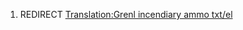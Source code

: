 1.  REDIRECT [Translation:Grenl incendiary ammo
    txt/el](Translation:Grenl_incendiary_ammo_txt/el "wikilink")
